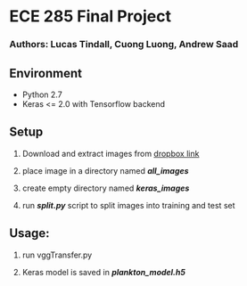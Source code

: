 # ECE 285 Final Project
### Authors: Lucas Tindall, Cuong Luong, Andrew Saad


## Environment
+ Python 2.7
+ Keras <= 2.0 with Tensorflow backend 

## Setup
1. Download and extract images from [dropbox
   link](https://www.dropbox.com/sh/o3dghc0d5dl67b3/AAC4_v3e2wayZ5sry4aTmUYWa/image_data) 

2. place image in a directory named **_all_images_**

3. create empty directory named **_keras_images_**

4. run **_split.py_** script to split images into training and test set


## Usage: 
1. run vggTransfer.py 

2. Keras model is saved in **_plankton_model.h5_** 
